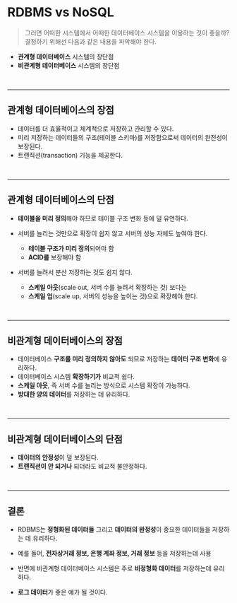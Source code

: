 # **RDBMS vs NoSQL**
> 그러면 어떠한 시스템에서 어떠한 데이터베이스 시스템을 이용하는 것이 좋을까?  
> 결정하기 위해선 다음과 같은 내용을 파악해야 한다.
- **관계형 데이터베이스** 시스템의 장단점
- **비관계형 데이터베이스** 시스템의 장단점

<br>

---

## **관계형 데이터베이스의 장점**
- 데이터를 더 효율적이고 체계적으로 저장하고 관리할 수 있다.
- 미리 저장하는 데이터들의 구조(테이블 스키마)를 저장함으로써 데이터의 완전성이 보장된다.
- 트랜직션(transaction) 기능을 제공한다.

<br>

---

## **관계형 데이터베이스의 단점**
- **테이블을 미리 정의**해야 하므로 테이블 구조 변화 등에 덜 유연하다.

- 서버를 늘리는 것만으로 확장이 쉽지 않고 서버의 성능 자체도 높여야 한다.
    - **테이블 구조가 미리 정의**되어야 함
    - **ACID를** 보장해야 함

- 서버를 늘려서 분산 저장하는 것도 쉽지 않다.
    - **스케일 아웃**(scale out, 서버 수를 늘려서 확장하는 것) 보다는
    - **스케일 업**(scale up, 서버의 성능을 높이는 것)으로 확장해야 한다.

<br>

---

## **비관계형 데이터베이스의 장점**
- 데이터베이스 **구조를 미리 정의하지 않아도** 되므로 저장하는 **데이터 구조 변화**에 유리하다.
- 데이터베이스 시스템 **확장하기가** 비교적 쉽다. 
- **스케일 아웃**, 즉 서버 수를 늘리는 방식으로 시스템 확장이 가능하다.
- **방대한 양의 데이터**를 저장하는 데 유리하다.

<br>

---
## **비관계형 데이터베이스의 단점**
- **데이터의 안정성**이 덜 보장된다.
- **트랜직션이 안 되거나** 되더라도 비교적 불안정하다.

<br>

---
## **결론**
- RDBMS는 **정형화된 데이터들** 그리고 **데이터의 완정성**이 중요한 데이터들을 저장하는 데 유리하다.

- 예를 들어, **전자상거래 정보, 은행 계좌 정보, 거래 정보** 등을 저장하는데 사용

- 반면에 비관계형 데이터베이스 시스템은 주로 **비정형화 데이터**를 저장하는데 유리하다.

- **로그 데이터**가 좋은 예가 될 것이다.